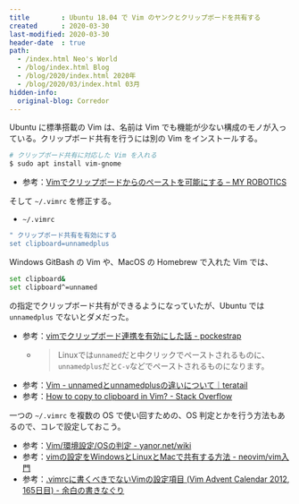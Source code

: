 ```yaml
---
title        : Ubuntu 18.04 で Vim のヤンクとクリップボードを共有する
created      : 2020-03-30
last-modified: 2020-03-30
header-date  : true
path:
  - /index.html Neo's World
  - /blog/index.html Blog
  - /blog/2020/index.html 2020年
  - /blog/2020/03/index.html 03月
hidden-info:
  original-blog: Corredor
---
```


Ubuntu に標準搭載の Vim は、名前は Vim でも機能が少ない構成のモノが入っている。クリップボード共有を行うには別の Vim をインストールする。

```bash
# クリップボード共有に対応した Vim を入れる
$ sudo apt install vim-gnome
```

- 参考：[Vimでクリップボードからのペーストを可能にする – MY ROBOTICS](https://sy-base.com/myrobotics/vim/vim_use_clipboard/)

そして `~/.vimrc` を修正する。

- `~/.vimrc`

```bash
" クリップボード共有を有効にする
set clipboard=unnamedplus
```

Windows GitBash の Vim や、MacOS の Homebrew で入れた Vim では、

```bash
set clipboard&
set clipboard^=unnamed
```

の指定でクリップボード共有ができるようになっていたが、Ubuntu では `unnamedplus` でないとダメだった。

- 参考：[vimでクリップボード連携を有効にした話 - pockestrap](https://pocke.hatenablog.com/entry/2014/10/26/145646)
  - > Linuxでは`unnamed`だと中クリックでペーストされるものに、`unnamedplus`だと`C-v`などでペーストされるものになります。
- 参考：[Vim - unnamedとunnamedplusの違いについて｜teratail](https://teratail.com/questions/27361)
- 参考：[How to copy to clipboard in Vim? - Stack Overflow](https://stackoverflow.com/questions/3961859/how-to-copy-to-clipboard-in-vim)

一つの `~/.vimrc` を複数の OS で使い回すための、OS 判定とかを行う方法もあるので、コレで設定しておこう。

- 参考：[Vim/環境設定/OSの判定 - yanor.net/wiki](https://yanor.net/wiki/?Vim/%E7%92%B0%E5%A2%83%E8%A8%AD%E5%AE%9A/OS%E3%81%AE%E5%88%A4%E5%AE%9A)
- 参考：[vimの設定をWindowsとLinuxとMacで共有する方法 - neovim/vim入門](https://kaworu.jpn.org/vim/vim%E3%81%AE%E8%A8%AD%E5%AE%9A%E3%82%92Windows%E3%81%A8Linux%E3%81%A8Mac%E3%81%A7%E5%85%B1%E6%9C%89%E3%81%99%E3%82%8B%E6%96%B9%E6%B3%95)
- 参考：[.vimrcに書くべきでないVimの設定項目 (Vim Advent Calendar 2012, 165日目) - 余白の書きなぐり](http://auewe.hatenablog.com/entry/2013/05/14/003610)
